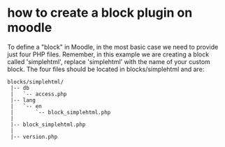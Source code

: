 # how to create a block plugin on moodle
To define a "block" in Moodle, in the most basic case we need to provide just four PHP files. Remember, in this example we are creating a block called 'simplehtml', replace 'simplehtml' with the name of your custom block. The four files should be located in blocks/simplehtml and are:

```picture
blocks/simplehtml/
 |-- db
 |   `-- access.php
 |-- lang
 |   `-- en
 |       `-- block_simplehtml.php
 |
 |-- block_simplehtml.php
 |
 |-- version.php

```
